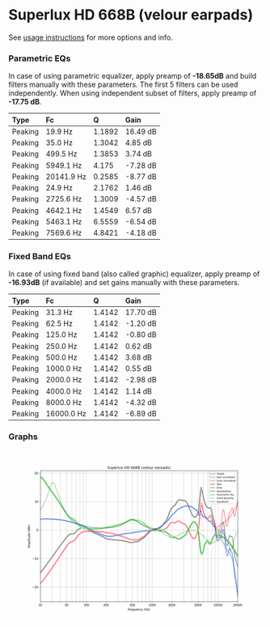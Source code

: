 # Superlux HD 668B (velour earpads)
See [usage instructions](https://github.com/jaakkopasanen/AutoEq#usage) for more options and info.

### Parametric EQs
In case of using parametric equalizer, apply preamp of **-18.65dB** and build filters manually
with these parameters. The first 5 filters can be used independently.
When using independent subset of filters, apply preamp of **-17.75 dB**.

| Type    | Fc         |      Q | Gain     |
|:--------|:-----------|:-------|:---------|
| Peaking | 19.9 Hz    | 1.1892 | 16.49 dB |
| Peaking | 35.0 Hz    | 1.3042 | 4.85 dB  |
| Peaking | 499.5 Hz   | 1.3853 | 3.74 dB  |
| Peaking | 5949.1 Hz  | 4.175  | -7.28 dB |
| Peaking | 20141.9 Hz | 0.2585 | -8.77 dB |
| Peaking | 24.9 Hz    | 2.1762 | 1.46 dB  |
| Peaking | 2725.6 Hz  | 1.3009 | -4.57 dB |
| Peaking | 4642.1 Hz  | 1.4549 | 6.57 dB  |
| Peaking | 5463.1 Hz  | 6.5559 | -6.54 dB |
| Peaking | 7569.6 Hz  | 4.8421 | -4.18 dB |

### Fixed Band EQs
In case of using fixed band (also called graphic) equalizer, apply preamp of **-16.93dB**
(if available) and set gains manually with these parameters.

| Type    | Fc         |      Q | Gain     |
|:--------|:-----------|:-------|:---------|
| Peaking | 31.3 Hz    | 1.4142 | 17.70 dB |
| Peaking | 62.5 Hz    | 1.4142 | -1.20 dB |
| Peaking | 125.0 Hz   | 1.4142 | -0.80 dB |
| Peaking | 250.0 Hz   | 1.4142 | 0.62 dB  |
| Peaking | 500.0 Hz   | 1.4142 | 3.68 dB  |
| Peaking | 1000.0 Hz  | 1.4142 | 0.55 dB  |
| Peaking | 2000.0 Hz  | 1.4142 | -2.98 dB |
| Peaking | 4000.0 Hz  | 1.4142 | 1.14 dB  |
| Peaking | 8000.0 Hz  | 1.4142 | -4.32 dB |
| Peaking | 16000.0 Hz | 1.4142 | -6.89 dB |

### Graphs
![](./Superlux%20HD%20668B%20(velour%20earpads).png)